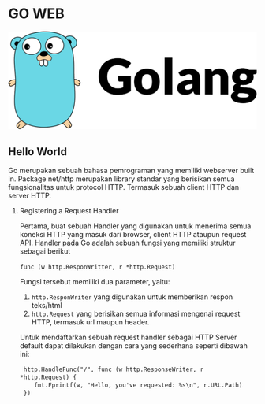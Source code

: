 # GO WEB

<p align="center">
  <img src="images/go.png"/>
</p>

## Hello World

Go merupakan sebuah bahasa pemrograman yang memiliki webserver built in. Package net/http merupakan library standar yang berisikan semua fungsionalitas untuk protocol HTTP. Termasuk sebuah client HTTP dan server HTTP.


1. Registering a Request Handler

	Pertama, buat sebuah Handler yang digunakan untuk menerima semua koneksi HTTP yang masuk dari browser, client HTTP ataupun request API. Handler pada Go adalah sebuah fungsi yang memiliki struktur sebagai berikut
	
	`func (w http.ResponWritter, r *http.Request)`

	Fungsi tersebut memiliki dua parameter, yaitu:
	
	1. `http.ResponWriter` yang digunakan untuk memberikan respon teks/html
	2. `http.Request` yang berisikan semua informasi mengenai request HTTP, termasuk url maupun header. 

	Untuk mendaftarkan sebuah request handler sebagai HTTP Server default dapat dilakukan dengan cara yang sederhana seperti dibawah ini:

	```
	 http.HandleFunc("/", func (w http.ResponseWriter, r  *http.Request) {
		fmt.Fprintf(w, "Hello, you've requested: %s\n", r.URL.Path)
	 })
	 
	```

